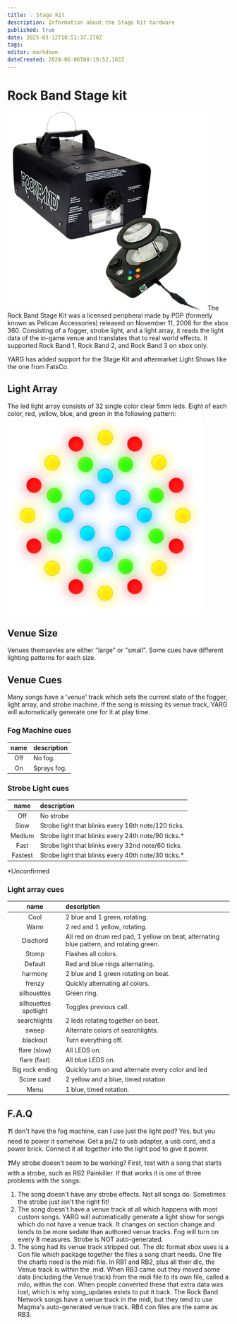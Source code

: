 ```yaml
---
title: 💡 Stage Kit
description: Information about the Stage Kit hardware
published: true
date: 2025-03-12T18:51:37.270Z
tags:
editor: markdown
dateCreated: 2024-06-06T00:19:52.182Z
---
```


# Rock Band Stage kit
![stagekit.png](./stagekit/stagekit.png)
	The Rock Band Stage Kit was a licensed peripheral made by PDP (formerly known as Pelican Accessories) released on November 11, 2008 for the xbox 360.
Consisting of a fogger, strobe light, and a light array, it reads the light data of the in-game venue and translates that to real world effects. It supported Rock Band 1, Rock Band 2, and Rock Band 3 on xbox only.

YARG has added support for the Stage Kit and aftermarket Light Shows like the one from FatsCo.
## Light Array
The led light array consists of 32 single color clear 5mm leds. Eight of each color, red, yellow, blue, and green in the following pattern:
![alllights.png](./stagekit/alllights.png)
## Venue Size
Venues themsevles are either "large" or "small". Some cues have different lighting patterns for each size.
## Venue Cues
Many songs have a 'venue' track which sets the current state of the fogger, light array, and strobe machine. If the song is missing its venue track, YARG will automatically generate one for it at play time.

### Fog Machine cues
|name|description|
|:-:|:-|
|Off|No fog.|
|On|Sprays fog.|

### Strobe Light cues
|name|description|
|:-:|:-|
|Off| No strobe|
|Slow|Strobe light that blinks every 16th note/120 ticks.|
|Medium|Strobe light that blinks every 24th note/90 ticks.*|
|Fast|Strobe light that blinks every 32nd note/60 ticks.|
|Fastest|Strobe light that blinks every 40th note/30 ticks.*|
*Unconfirmed
### Light array cues
|name|description|
|:-:|:-|
|Cool|2 blue and 1 green, rotating.|
|Warm|2 red and 1 yellow, rotating.|
|Dischord| All red on drum red pad, 1 yellow on beat, alternating blue pattern, and rotating green.|
|Stomp| Flashes all colors.|
|Default| Red and blue rings alternating.|
|harmony| 2 blue and 1 green rotating on beat.|
|frenzy| Quickly alternating all colors.|
|silhouettes| Green ring.|
|silhouettes spotlight| Toggles previous call.|
|searchlights| 2 leds rotating together on beat.|
|sweep| Alternate colors of searchlights.|
|blackout| Turn everything off.|
|flare (slow)|All LEDS on.|
|flare (fast)|All blue LEDS on.|
|Big rock ending| Quickly turn on and alternate every color and led|
|Score card|2 yellow and a blue, timed rotation|
|Menu|1 blue, timed rotation.|
## F.A.Q
❓I don't have the fog machine, can I use just the light pod?
Yes, but you need to power it somehow. Get a ps/2 to usb adapter, a usb cord, and a power brick. Connect it all together into the light pod to give it power.

❓My strobe doesn't seem to be working?
First, test with a song that starts with a strobe, such as RB2 Painkiller.
If that works it is one of three problems with the songs:
1) The song doesn't have any strobe effects. Not all songs do.
Sometimes the strobe just isn't the right fit!
2) The song doesn't have a venue track at all which happens with most custom songs.
YARG will automatically generate a light show for songs which do not have a venue track. It changes on section change and tends to be more sedate than authored venue tracks. Fog will turn on every 8 measures. Strobe is NOT auto-generated.
3) The song had its venue track stripped out.
The dlc format xbox uses is a Con file which package together the files a song chart needs. One file the charts need is the midi file. In RB1 and RB2, plus all their dlc, the Venue track is within the .mid. When RB3 came out they moved some data (including the Venue track) from the midi file to its own file, called a milo, within the con. When people converted these that extra data was lost, which is why song_updates exists to put it back. The Rock Band Network songs have a venue track in the midi, but they tend to use Magma's auto-generated venue track. RB4 con files are the same as RB3.

